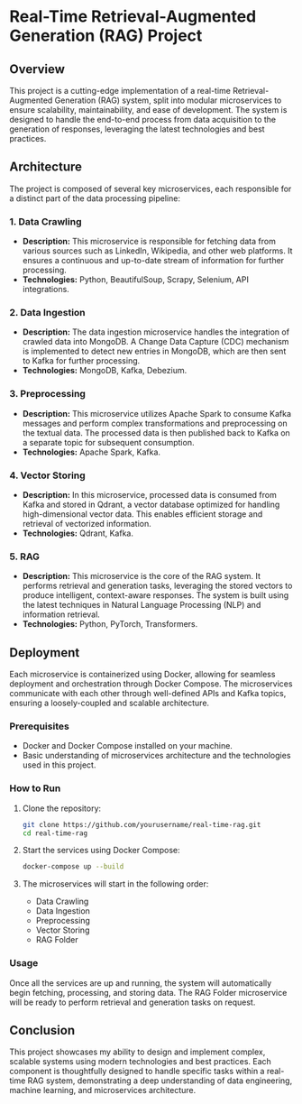 # Real-Time Retrieval-Augmented Generation (RAG) Project

## Overview

This project is a cutting-edge implementation of a real-time Retrieval-Augmented Generation (RAG) system, split into modular microservices to ensure scalability, maintainability, and ease of development. The system is designed to handle the end-to-end process from data acquisition to the generation of responses, leveraging the latest technologies and best practices.

## Architecture

The project is composed of several key microservices, each responsible for a distinct part of the data processing pipeline:

### 1. **Data Crawling**
   - **Description:** This microservice is responsible for fetching data from various sources such as LinkedIn, Wikipedia, and other web platforms. It ensures a continuous and up-to-date stream of information for further processing.
   - **Technologies:** Python, BeautifulSoup, Scrapy, Selenium, API integrations.

### 2. **Data Ingestion**
   - **Description:** The data ingestion microservice handles the integration of crawled data into MongoDB. A Change Data Capture (CDC) mechanism is implemented to detect new entries in MongoDB, which are then sent to Kafka for further processing.
   - **Technologies:** MongoDB, Kafka, Debezium.

### 3. **Preprocessing**
   - **Description:** This microservice utilizes Apache Spark to consume Kafka messages and perform complex transformations and preprocessing on the textual data. The processed data is then published back to Kafka on a separate topic for subsequent consumption.
   - **Technologies:** Apache Spark, Kafka.

### 4. **Vector Storing**
   - **Description:** In this microservice, processed data is consumed from Kafka and stored in Qdrant, a vector database optimized for handling high-dimensional vector data. This enables efficient storage and retrieval of vectorized information.
   - **Technologies:** Qdrant, Kafka.

### 5. **RAG**
   - **Description:** This microservice is the core of the RAG system. It performs retrieval and generation tasks, leveraging the stored vectors to produce intelligent, context-aware responses. The system is built using the latest techniques in Natural Language Processing (NLP) and information retrieval.
   - **Technologies:** Python, PyTorch, Transformers.

## Deployment

Each microservice is containerized using Docker, allowing for seamless deployment and orchestration through Docker Compose. The microservices communicate with each other through well-defined APIs and Kafka topics, ensuring a loosely-coupled and scalable architecture.

### Prerequisites

- Docker and Docker Compose installed on your machine.
- Basic understanding of microservices architecture and the technologies used in this project.

### How to Run

1. Clone the repository:
   ```bash
   git clone https://github.com/yourusername/real-time-rag.git
   cd real-time-rag
   ```

2. Start the services using Docker Compose:
   ```bash
   docker-compose up --build
   ```

3. The microservices will start in the following order:
   - Data Crawling
   - Data Ingestion
   - Preprocessing
   - Vector Storing
   - RAG Folder

### Usage

Once all the services are up and running, the system will automatically begin fetching, processing, and storing data. The RAG Folder microservice will be ready to perform retrieval and generation tasks on request.

## Conclusion

This project showcases my ability to design and implement complex, scalable systems using modern technologies and best practices. Each component is thoughtfully designed to handle specific tasks within a real-time RAG system, demonstrating a deep understanding of data engineering, machine learning, and microservices architecture.
